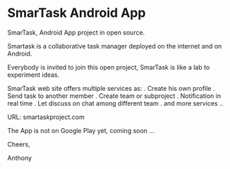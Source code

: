 # SmarTask Android App

SmarTask, Android App project in open source.

Smartask is a collaborative task manager deployed on the internet and on Android.

Everybody is invited to join this open project, SmarTask is like a lab to experiment ideas.

SmarTask web site offers multiple services as: . Create his own profile . Send task to another member . Create team or subproject . Notification in real time . Let discuss on chat among different team . and more services ..

URL: smartaskproject.com

The App is not on Google Play yet, coming soon ...

Cheers,

Anthony
